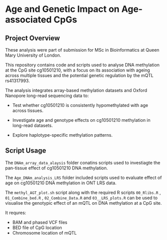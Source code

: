 # Age and Genetic Impact on Age-associated CpGs

## Project Overview
These analysis were part of submission for MSc in Bioinformatics at Queen Mary University of London.

This repository contains code and scripts used to analyse DNA methylation at the CpG site cg10501210, with a focus on its association with ageing across multiple tissues and the potential genetic regulation by the mQTL rs41317993.

The analysis integrates array-based methylation datasets and Oxford Nanopore long-read sequencing data to:

* Test whether cg10501210 is consistently hypomethylated with age across tissues.

* Investigate age and genotype effects on cg10501210 methylation in long-read datasets.

* Explore haplotype-specific methylation patterns.

## Script Usage

The `DNAm_array_data_alaysis` folder conatins scripts used to investiagte the pan-tissue effect of cg10501210 DNA methylation.

The `Age_DNAm_analysis_LRS` folder included scripts used to evaluate effect of age on cg10501210 DNA methylation in ONT LRS data.

The `methyl_AGT_plot.sh` script along with the required R scripts `00_Rlibs.R` , `01_Combine_bed.R` , `02_Combine_Data.R` and `03__LRS_plots.R` can be used to visualise the genotypic effect of an mQTL on DNA methylation at a CpG site.

It requres:
* BAM and phased VCF files
* BED file of CpG location
* Chromosome location of mQTL



